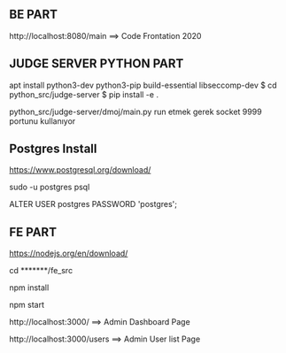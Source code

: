## BE PART

http://localhost:8080/main ==> Code Frontation 2020

## JUDGE SERVER PYTHON PART

apt install python3-dev python3-pip build-essential libseccomp-dev
$ cd python_src/judge-server
$ pip install -e .

python_src/judge-server/dmoj/main.py   run etmek gerek    socket 9999 portunu kullanıyor

## Postgres Install

https://www.postgresql.org/download/

sudo -u postgres psql

ALTER USER postgres PASSWORD 'postgres';


## FE PART

https://nodejs.org/en/download/

cd *******/fe_src

npm install

npm start

http://localhost:3000/   ==> Admin Dashboard Page

http://localhost:3000/users  ==> Admin User list Page


